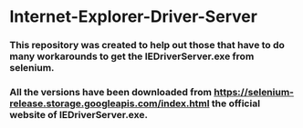 # Internet-Explorer-Driver-Server

### This repository was created to help out those that have to do many workarounds to get the IEDriverServer.exe from selenium.
### All the versions have been downloaded from https://selenium-release.storage.googleapis.com/index.html the official website of IEDriverServer.exe.